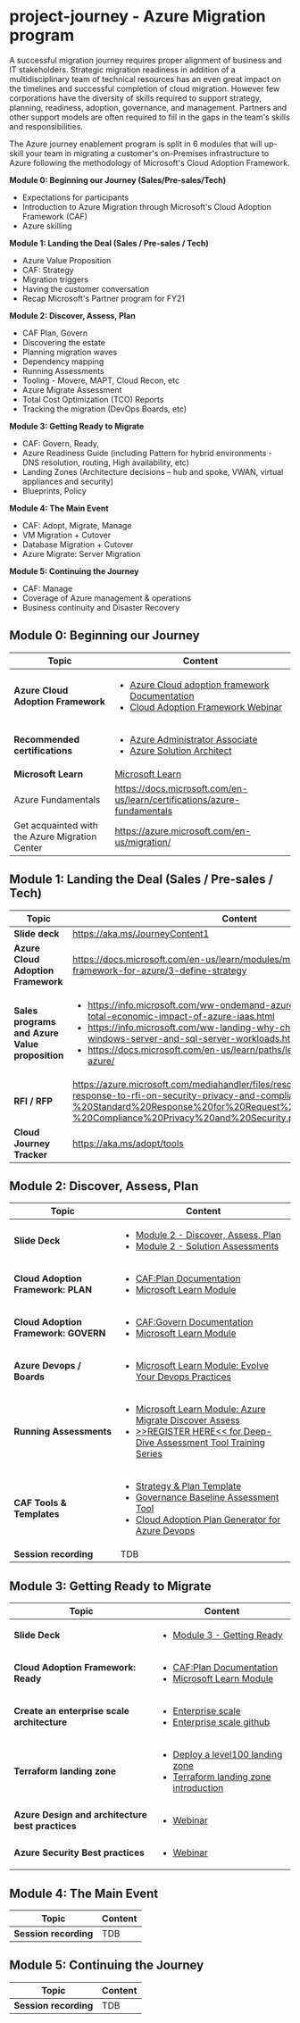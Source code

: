 # project-journey - Azure Migration program

A successful migration journey requires proper alignment of business and IT stakeholders. Strategic migration readiness in addition of a multidisciplinary team of technical resources has an even great impact on the timelines and successful completion of cloud migration. However few corporations have the diversity of skills required to support strategy, planning, readiness, adoption, governance, and management. Partners and other support models are often required to fill in the gaps in the team's skills and responsibilities.
 
The Azure journey enablement program is split in 6 modules that will up-skill your team in migrating a customer's on-Premises infrastructure to Azure following the methodology of Microsoft's Cloud Adoption Framework.


**Module 0: Beginning our Journey (Sales/Pre-sales/Tech)**

* Expectations for participants 
* Introduction to Azure Migration through Microsoft's Cloud Adoption Framework (CAF)
* Azure skilling

**Module 1: Landing the Deal (Sales / Pre-sales / Tech)**

* Azure Value Proposition 
* CAF: Strategy 
* Migration triggers 
* Having the customer conversation 
* Recap Microsoft's Partner program for FY21
 
**Module 2: Discover, Assess, Plan**

* CAF Plan, Govern 
* Discovering the estate 
* Planning migration waves 
* Dependency mapping 
* Running Assessments 
* Tooling - Movere, MAPT, Cloud Recon, etc 
* Azure Migrate Assessment 
* Total Cost Optimization (TCO) Reports 
* Tracking the migration (DevOps Boards, etc) 
 
**Module 3: Getting Ready to Migrate**

* CAF: Govern, Ready, 
* Azure Readiness Guide (including Pattern for hybrid environments - DNS resolution, routing, High availability, etc) 
* Landing Zones (Architecture decisions – hub and spoke, VWAN, virtual appliances and security) 
* Blueprints, Policy
 
**Module 4: The Main Event**

* CAF: Adopt, Migrate, Manage 
* VM Migration + Cutover 
* Database Migration + Cutover 
* Azure Migrate: Server Migration
 
**Module 5: Continuing the Journey**

* CAF: Manage 
* Coverage of Azure management & operations 
* Business continuity and Disaster Recovery

## Module 0: Beginning our Journey

|        Topic          |            Content                                                               |
| --------------------- | -------------------------------------------------------------------------------- |
| **Azure Cloud Adoption Framework** | <ul><li>[ Azure Cloud adoption framework Documentation ](https://docs.microsoft.com/en-us/azure/cloud-adoption-framework/)</li><li>[ Cloud Adoption Framework Webinar](https://info.microsoft.com/AP-AzureApp-WBNR-FY21-08Aug-04-CloudAdoptionFrameworkVirtualWorkshop-SRDEM33634_LP01Registration-ForminBody.html)</li></ul>      |
| **Recommended certifications** | <ul><li>[Azure Administrator Associate](https://docs.microsoft.com/en-us/learn/certifications/azure-administrator)</li><li>[Azure Solution Architect](https://docs.microsoft.com/en-us/learn/certifications/azure-solutions-architect)</li></ul>
| **Microsoft Learn** | [Microsoft Learn](http://learn.microsoft.com/)
| Azure Fundamentals	| https://docs.microsoft.com/en-us/learn/certifications/azure-fundamentals |
| Get acquainted with the Azure Migration Center |	https://azure.microsoft.com/en-us/migration/ |

## Module 1: Landing the Deal (Sales / Pre-sales / Tech)

|        Topic          |            Content                                                               |
| --------------------- | -------------------------------------------------------------------------------- |
| **Slide deck**            | https://aka.ms/JourneyContent1                                                   |
| **Azure Cloud Adoption Framework**   |  https://docs.microsoft.com/en-us/learn/modules/microsoft-cloud-adoption-framework-for-azure/3-define-strategy |
| **Sales programs and Azure Value proposition** | <ul><li>https://info.microsoft.com/ww-ondemand-azure-webinar-series-the-total-economic-impact-of-azure-iaas.html</li><li>https://info.microsoft.com/ww-landing-why-choose-azure-for-your-windows-server-and-sql-server-workloads.html</li><li>https://docs.microsoft.com/en-us/learn/paths/learn-business-value-of-azure/</li></ul>|
| **RFI / RFP** | https://azure.microsoft.com/mediahandler/files/resourcefiles/azure-standard-response-to-rfi-on-security-privacy-and-compliance/Azure%20-%20Standard%20Response%20for%20Request%20for%20Information%20-%20Compliance%20Privacy%20and%20Security.pdf|
| **Cloud Journey Tracker** | https://aka.ms/adopt/tools |


## Module 2: Discover, Assess, Plan

|        Topic          |            Content                                                               |
| --------------------- | -------------------------------------------------------------------------------- |
| **Slide Deck**            | <ul><li>[Module 2 - Discover, Assess, Plan](https://github.com/mapact/project-journey/blob/master/Module%202%20-%20Discover%20Assess%20Plan.pdf)</li><li>[Module 2 - Solution Assessments](https://github.com/mapact/project-journey/blob/master/Module%202%20-%20Solution%20Assessment%20Offerings.pdf)</li></ul>  |
| **Cloud Adoption Framework: PLAN** | <ul><li>[CAF:Plan Documentation](https://aka.ms/adopt/plan)</li><li>[Microsoft Learn Module](https://docs.microsoft.com/en-us/learn/modules/microsoft-cloud-adoption-framework-for-azure/4-plan)</li></ul>  |
| **Cloud Adoption Framework: GOVERN** | <ul><li>[CAF:Govern Documentation](https://aka.ms/adopt/govern)</li><li>[Microsoft Learn Module](https://docs.microsoft.com/en-us/learn/modules/microsoft-cloud-adoption-framework-for-azure/7-govern-and-manage)</li></ul> |
| **Azure Devops / Boards** | <ul><li>[Microsoft Learn Module: Evolve Your Devops Practices](https://docs.microsoft.com/en-us/learn/paths/evolve-your-devops-practices/)</li></ul> |
| **Running Assessments** | <ul><li>[Microsoft Learn Module: Azure Migrate Discover Assess](https://docs.microsoft.com/en-us/learn/modules/m365-azure-migrate-discover-assess/)</li><li>[>>REGISTER HERE<< for Deep-Dive Assessment Tool Training Series](https://www.microsoftevents.com/profile/web/index.cfm?PKwebID=0x2039100abcd)</li></ul> |
| **CAF Tools & Templates** | <ul><li>[Strategy & Plan Template](https://raw.githubusercontent.com/microsoft/CloudAdoptionFramework/master/plan/cloud-adoption-framework-strategy-and-plan-template.docx)</li><li>[Governance Baseline Assessment Tool](https://cafbaseline.com/)</li><li>[Cloud Adoption Plan Generator for Azure Devops](https://azuredevopsdemogenerator.azurewebsites.net/?name=CloudAdoptionPlan)</li></ul> |
| **Session recording**   |  TDB                   |

## Module 3: Getting Ready to Migrate
|        Topic          |            Content                                                               |
| --------------------- | -------------------------------------------------------------------------------- |
| **Slide Deck**            | <ul><li>[Module 3 - Getting Ready](https://github.com/mapact/project-journey/blob/master/Module%203%20-%20Getting%20Ready.pdf)</li></ul>  |
| **Cloud Adoption Framework: Ready** | <ul><li>[CAF:Plan Documentation](https://aka.ms/adopt/ready)</li><li>[Microsoft Learn Module](https://docs.microsoft.com/en-us/learn/modules/microsoft-cloud-adoption-framework-for-azure/5-ready)</li></ul>  |
| **Create an enterprise scale architecture** | <ul><li>[Enterprise scale](https://docs.microsoft.com/en-us/learn/paths/enterprise-scale-architecture/)</li><li>[Enterprise scale github](https://github.com/Azure/Enterprise-Scale)</li></ul> |
| **Terraform landing zone** | <ul><li>[Deploy a level100 landing zone](https://github.com/Azure/caf-terraform-landingzones/)</li><li>[Terraform landing zone introduction](https://www.youtube.com/watch?v=w0W90bqZaWA)</li></ul> |
| **Azure Design and architecture best practices** | <ul><li>[Webinar](https://info.microsoft.com/AP-HCSAzureHybridInfra-WBNR-FY21-09Sep-29-AzureDesignandArchitectureBestPractices-SRDEM37046_LP02OnDemandRegistration-ForminBody.html)</li></ul> |
| **Azure Security Best practices** | <ul><li>[Webinar](https://info.microsoft.com/AP-HCSAzureHybridInfra-WBNR-FY21-09Sep-29-AzureDesignandArchitectureBestPractices-SRDEM37046_LP02OnDemandRegistration-ForminBody.html)</li></ul> |

## Module 4: The Main Event

|        Topic          |            Content                                                               |
| --------------------- | -------------------------------------------------------------------------------- |
| **Session recording**   |  TDB                   |

## Module 5: Continuing the Journey

|        Topic          |            Content                                                               |
| --------------------- | -------------------------------------------------------------------------------- |
| **Session recording**   |  TDB                   |

